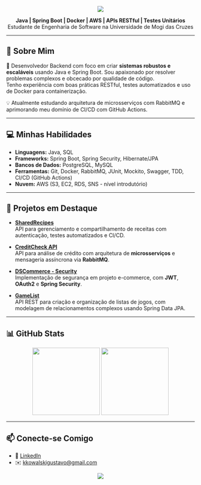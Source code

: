 <p align="center">
  <img src="https://capsule-render.vercel.app/api?type=waving&color=gradient&height=220&section=header&text=Gustavo%20Kowalski&fontSize=40&fontAlignY=35&animation=fadeIn&fontColor=FFFFFF&desc=Desenvolvedor%20Backend%20Java&descAlignY=55&descAlign=50" />
</p>

<p align="center">
<b>Java | Spring Boot | Docker | AWS | APIs RESTful | Testes Unitários</b><br/>
Estudante de Engenharia de Software na Universidade de Mogi das Cruzes
</p>

---

## 🚀 Sobre Mim

🎯 Desenvolvedor Backend com foco em criar **sistemas robustos e escaláveis** usando Java e Spring Boot. Sou apaixonado por resolver problemas complexos e obcecado por qualidade de código.  
Tenho experiência com boas práticas RESTful, testes automatizados e uso de Docker para containerização.

💡 Atualmente estudando arquitetura de microsserviços com RabbitMQ e aprimorando meu domínio de CI/CD com GitHub Actions.

---

## 💻 Minhas Habilidades

- **Linguagens:** Java, SQL  
- **Frameworks:** Spring Boot, Spring Security, Hibernate/JPA  
- **Bancos de Dados:** PostgreSQL, MySQL  
- **Ferramentas:** Git, Docker, RabbitMQ, JUnit, Mockito, Swagger, TDD, CI/CD (GitHub Actions)  
- **Nuvem:** AWS (S3, EC2, RDS, SNS - nível introdutório)

---

## 📌 Projetos em Destaque

- [**SharedRecipes**](https://github.com/gustavokowallski/SharedRecipes)  
  API para gerenciamento e compartilhamento de receitas com autenticação, testes automatizados e CI/CD.

- [**CreditCheck API**](https://github.com/gustavokowallski/CreditCheck)  
  API para análise de crédito com arquitetura de **microsserviços** e mensageria assíncrona via **RabbitMQ**.

- [**DSCommerce - Security**](https://github.com/gustavokowallski/DsCommerce)  
  Implementação de segurança em projeto e-commerce, com **JWT**, **OAuth2** e **Spring Security**.

- [**GameList**](https://github.com/gustavokowallski/GameList)  
  API REST para criação e organização de listas de jogos, com modelagem de relacionamentos complexos usando Spring Data JPA.

---

## 📊 GitHub Stats

<p align="center">
<img src="https://github-readme-stats.vercel.app/api?username=gustavokowallski&show_icons=true&theme=dracula&count_private=true" height="180"/>
<img src="https://github-readme-stats.vercel.app/api/top-langs/?username=gustavokowallski&layout=compact&theme=dracula" height="180"/>
</p>

---

## 📫 Conecte-se Comigo

- 💼 [LinkedIn](https://www.linkedin.com/in/gustavokowalski/)
- ✉️ kkowalskigustavo@gmail.com

<p align="center">
  <img src="https://capsule-render.vercel.app/api?type=waving&color=gradient&height=120&section=footer&text=Obrigado%20por%20Visualizar!&fontSize=30&fontAlignY=35&animation=fadeIn&fontColor=FFFFFF" />
</p>
